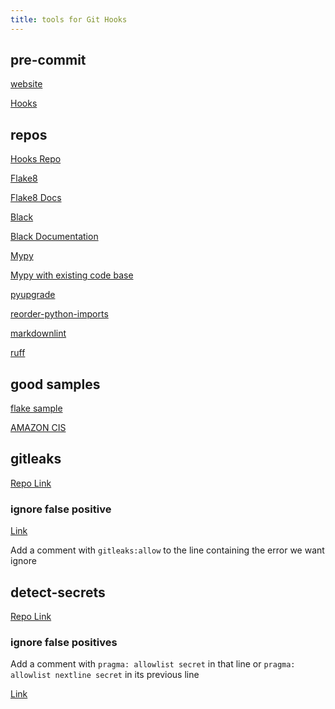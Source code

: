 ```yaml
---
title: tools for Git Hooks
---
```


## pre-commit

[website](https://pre-commit.com/)

[Hooks](https://pre-commit.com/hooks)

## repos

[Hooks Repo](https://github.com/pre-commit/pre-commit-hooks)

[Flake8](https://github.com/PyCQA/flake8)

[Flake8 Docs](https://flake8.pycqa.org/en/latest/)

[Black](https://github.com/psf/black)

[Black Documentation](https://black.readthedocs.io/en/stable/usage_and_configuration/the_basics.html)

[Mypy](https://github.com/pre-commit/mirrors-mypy)

[Mypy with existing code base](https://mypy.readthedocs.io/en/stable/existing_code.html)

[pyupgrade](https://github.com/asottile/pyupgrade)

[reorder-python-imports](https://github.com/asottile/reorder-python-imports)

[markdownlint](https://github.com/igorshubovych/markdownlint-cli)

[ruff](https://github.com/astral-sh/ruff-pre-commit)

## good samples

[flake sample](https://github.com/PyCQA/flake8/blob/main/.pre-commit-config.yaml)

[AMAZON CIS](https://github.com/ansible-lockdown/AMAZON2023-CIS/blob/devel/.pre-commit-config.yaml)

## gitleaks

[Repo Link](https://github.com/gitleaks/gitleaks/tree/master)

### ignore false positive

[Link](https://github.com/gitleaks/gitleaks/tree/master?tab=readme-ov-file#gitleaksallow)

Add a comment with `gitleaks:allow` to the line containing the error we want ignore

## detect-secrets

[Repo Link](https://github.com/Yelp/detect-secrets)

### ignore false positives

Add a comment with `pragma: allowlist secret` in that line or `pragma: allowlist nextline secret` in its previous line

[Link](https://github.com/Yelp/detect-secrets?tab=readme-ov-file#inline-allowlisting)
